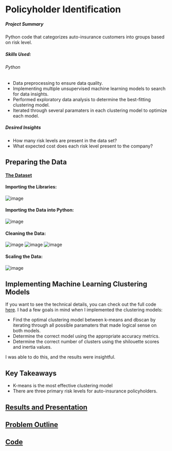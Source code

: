 # Policyholder Identification
##### Project Summary
Python code that categorizes auto-insurance customers into groups based on risk level.
##### Skills Used:
###### Python
* Data preprocessing to ensure data quality.
* Implementing multiple unsupervised machine learning models to search for data insights. 
* Performed exploratory data analysis to determine the best-fitting clustering model.
* Iterated through several paramaters in each clustering model to optimize each model. 
##### Desired Insights
* How many risk levels are present in the data set?
* What expected cost does each risk level present to the company?

## Preparing the Data
#### [The Dataset](https://github.com/benjammin97/PolicyholderIdentification/blob/main/auto_policies_2020.csv) 
#### Importing the Libraries:
![image](https://user-images.githubusercontent.com/65525140/212584423-cbb7d171-ef71-4f8e-a498-46ccd8bb39f5.png)

#### Importing the Data into Python:
![image](https://user-images.githubusercontent.com/65525140/212584544-a0497d66-5770-4612-8f22-4fe3c6d8fe35.png)

#### Cleaning the Data:
![image](https://user-images.githubusercontent.com/65525140/212584723-ca92618c-0302-4732-a3e7-4ec8d8696716.png)
![image](https://user-images.githubusercontent.com/65525140/212584827-fc2631bd-8ee5-4049-949c-7864529c6977.png)
![image](https://user-images.githubusercontent.com/65525140/212584980-87128cfd-ffa1-4b14-995d-4ef19cddba1e.png)

#### Scaling the Data:
![image](https://user-images.githubusercontent.com/65525140/212585219-d49f1c71-dcdb-4955-9b5a-0f205db47f6e.png)

## Implementing Machine Learning Clustering Models
If you want to see the technical details, you can check out the full code [here](https://github.com/benjammin97/PolicyholderIdentification/blob/main/CategorizingPolicyholders.py).
I had a few goals in mind when I implemented the clustering models:
* Find the optimal clustering model between k-means and dbscan by iterating through all possible paramaters that made logical sense on both models.
* Determine the correct model using the appropriate accuracy metrics.
* Determine the correct number of clusters using the shilouette scores and inertia values.  
  
I was able to do this, and the results were insightful.

## Key Takeaways
* K-means is the most effective clustering model
* There are three primary risk levels for auto-insurance policyholders.

## [Results and Presentation](https://github.com/benjammin97/PolicyholderIdentification/blob/main/Categorizing%20Policyholders%20with%20Unsupervised%20Learning.pptx)

## [Problem Outline](https://github.com/benjammin97/PolicyholderIdentification/blob/main/MSC550%20Fall%202021%20Midterm.pdf)
## [Code](https://github.com/benjammin97/PolicyholderIdentification/blob/main/CategorizingPolicyholders.py)


